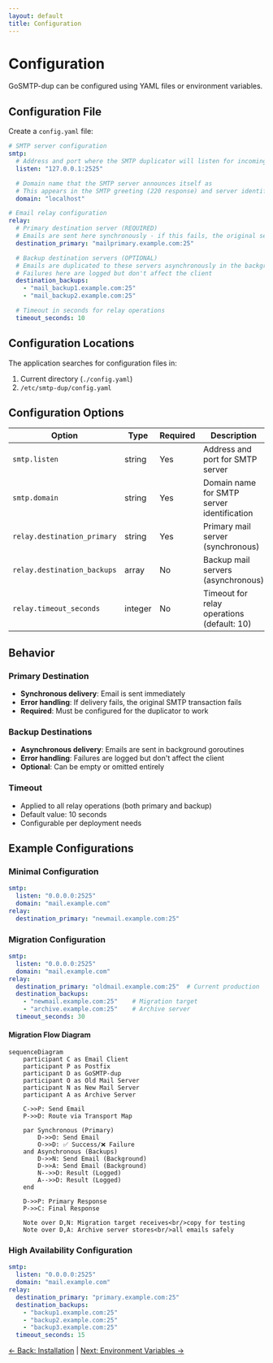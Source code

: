 ```yaml
---
layout: default
title: Configuration
---
```


# Configuration

GoSMTP-dup can be configured using YAML files or environment variables.

## Configuration File

Create a `config.yaml` file:

```yaml
# SMTP server configuration
smtp:
  # Address and port where the SMTP duplicator will listen for incoming connections
  listen: "127.0.0.1:2525"

  # Domain name that the SMTP server announces itself as
  # This appears in the SMTP greeting (220 response) and server identification
  domain: "localhost"

# Email relay configuration
relay:
  # Primary destination server (REQUIRED)
  # Emails are sent here synchronously - if this fails, the original send fails
  destination_primary: "mailprimary.example.com:25"

  # Backup destination servers (OPTIONAL)
  # Emails are duplicated to these servers asynchronously in the background
  # Failures here are logged but don't affect the client
  destination_backups:
    - "mail_backup1.example.com:25"
    - "mail_backup2.example.com:25"

  # Timeout in seconds for relay operations
  timeout_seconds: 10
```

## Configuration Locations

The application searches for configuration files in:

1. Current directory (`./config.yaml`)
2. `/etc/smtp-dup/config.yaml`

## Configuration Options

| Option | Type | Required | Description |
|--------|------|----------|-------------|
| `smtp.listen` | string | Yes | Address and port for SMTP server |
| `smtp.domain` | string | Yes | Domain name for SMTP server identification |
| `relay.destination_primary` | string | Yes | Primary mail server (synchronous) |
| `relay.destination_backups` | array | No | Backup mail servers (asynchronous) |
| `relay.timeout_seconds` | integer | No | Timeout for relay operations (default: 10) |

## Behavior

### Primary Destination
- **Synchronous delivery**: Email is sent immediately
- **Error handling**: If delivery fails, the original SMTP transaction fails
- **Required**: Must be configured for the duplicator to work

### Backup Destinations
- **Asynchronous delivery**: Emails are sent in background goroutines
- **Error handling**: Failures are logged but don't affect the client
- **Optional**: Can be empty or omitted entirely

### Timeout
- Applied to all relay operations (both primary and backup)
- Default value: 10 seconds
- Configurable per deployment needs

## Example Configurations

### Minimal Configuration

```yaml
smtp:
  listen: "0.0.0.0:2525"
  domain: "mail.example.com"
relay:
  destination_primary: "newmail.example.com:25"
```

### Migration Configuration

```yaml
smtp:
  listen: "0.0.0.0:2525"
  domain: "mail.example.com"
relay:
  destination_primary: "oldmail.example.com:25"  # Current production
  destination_backups:
    - "newmail.example.com:25"    # Migration target
    - "archive.example.com:25"    # Archive server
  timeout_seconds: 30
```

#### Migration Flow Diagram

```mermaid
sequenceDiagram
    participant C as Email Client
    participant P as Postfix
    participant D as GoSMTP-dup
    participant O as Old Mail Server
    participant N as New Mail Server
    participant A as Archive Server

    C->>P: Send Email
    P->>D: Route via Transport Map

    par Synchronous (Primary)
        D->>O: Send Email
        O->>D: ✅ Success/❌ Failure
    and Asynchronous (Backups)
        D->>N: Send Email (Background)
        D->>A: Send Email (Background)
        N-->>D: Result (Logged)
        A-->>D: Result (Logged)
    end

    D->>P: Primary Response
    P->>C: Final Response

    Note over D,N: Migration target receives<br/>copy for testing
    Note over D,A: Archive server stores<br/>all emails safely
```

### High Availability Configuration

```yaml
smtp:
  listen: "0.0.0.0:2525"
  domain: "mail.example.com"
relay:
  destination_primary: "primary.example.com:25"
  destination_backups:
    - "backup1.example.com:25"
    - "backup2.example.com:25"
    - "backup3.example.com:25"
  timeout_seconds: 15
```

[← Back: Installation](installation.html) | [Next: Environment Variables →](environment.html)